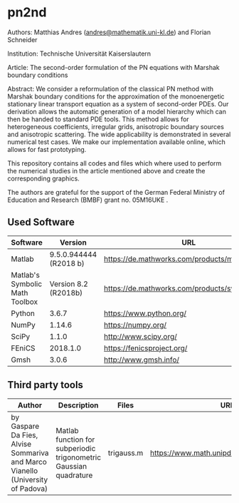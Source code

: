 # pn2nd

Authors: Matthias Andres (andres@mathematik.uni-kl.de) and Florian Schneider

Institution: Technische Universität Kaiserslautern

Article: The second-order formulation of the PN equations with Marshak boundary conditions

Abstract: We consider a reformulation of the classical PN method with Marshak boundary conditions for the approximation of the monoenergetic stationary linear transport equation as a system of second-order PDEs. 
Our derivation allows the automatic generation of a model hierarchy which can then be handed to standard PDE tools.
This method allows for heterogeneous coefficients, irregular grids, anisotropic boundary sources and anisotropic scattering. The wide applicability is demonstrated in several numerical test cases. We  make our implementation available online, which allows for fast prototyping. 


This repository contains all codes and files which where used to perform the numerical studies in the article mentioned above and create the corresponding graphics.

The authors are grateful for the support of the German Federal Ministry of Education and Research (BMBF) grant no. 05M16UKE .

## Used Software

| Software                       | Version                | URL                                             |
| ------------------------------ | ---------------------- | ----------------------------------------------- |
| Matlab                         | 9.5.0.944444 (R2018 b) | https://de.mathworks.com/products/matlab.html   |
| Matlab's Symbolic Math Toolbox | Version 8.2 (R2018b)   | https://de.mathworks.com/products/symbolic.html |
| Python                         | 3.6.7                  | https://www.python.org/                         |
| NumPy                          | 1.14.6                 | https://numpy.org/                              |
| SciPy                          | 1.1.0                  | http://www.scipy.org/                           |
| FEniCS                         | 2018.1.0               | https://fenicsproject.org/                      |
| Gmsh                           | 3.0.6                  | http://www.gmsh.info/                           |

## Third party tools

| Author                                                       | Description                                                  | Files      | URL                                         |
| ------------------------------------------------------------ | ------------------------------------------------------------ | ---------- | ------------------------------------------- |
| by Gaspare Da Fies, Alvise Sommariva and Marco Vianello (University of Padova) | Matlab function for subperiodic trigonometric Gaussian quadrature | trigauss.m | https://www.math.unipd.it/~marcov/subp.html |


